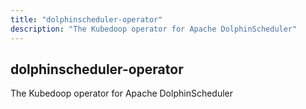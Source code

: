 ```yaml
---
title: "dolphinscheduler-operator"
description: "The Kubedoop operator for Apache DolphinScheduler"
---
```


## dolphinscheduler-operator

The Kubedoop operator for Apache DolphinScheduler
